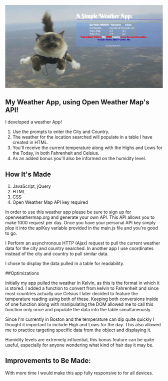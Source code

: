 ![.:What's The Weather?:.](weatherappss.png)

## My Weather App, using Open Weather Map's API!

I developed a weather App!
1. Use the prompts to enter the City and Country.
2. The weather for the location searched will populate in a table I have created in HTML.
3. You'll receive the current temperature along with the Highs and Lows for the Today, in both Fahrenheit and Celsius.
4. As an added bonus you'll also be informed on the humidity level.

## How It's Made

1. JavaScript, jQuery
2. HTML
3. CSS
4. Open Weather Map API key required

In order to use this weather app please be sure to sign up for openweathermap.org and generate your own API. This API allows you to make 1000 request per day. Once you have your personal API key simply plop it into the apiKey variable provided in the main.js file and you're good to go.

I Perform an asynchronous HTTP (Ajax) request to pull the current weather data for the city and country searched. In another app I use coordinates instead of the city and country to pull similar data.

I chose to display the data pulled in a table for readability.

##Optimizations

Initially my app pulled the weather in Kelvin, as this is the format in which it is stored. I added a function to convert from kelvin to Fahrenheit and since most countries actually use Celsius I later decided to feature the temperature reading using both of these. Keeping both conversions inside of one function along with manipulating the DOM allowed me to call this function only once and populate the data into the table simultaneously.

Since I'm currently in Boston and the temperature can dip quite quickly I thought it important to include High and Lows for the day. This also allowed me to practice targeting specific data from the object and displaying it.

Humidity levels are extremely influential, this bonus feature can be quite useful, especially for anyone wondering what kind of hair day it may be.

## Improvements to Be Made:

With more time I would make this app fully responsive to for all devices.

